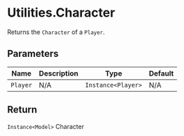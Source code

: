 # Utilities.Character
Returns the `Character` of a `Player`.

## Parameters
| Name     | Description | Type              | Default |
| -------- | ----------- | ----------------- | ------- |
| `Player` | N/A         | `Instance<Player>` | N/A     |

## Return
`Instance<Model>` Character